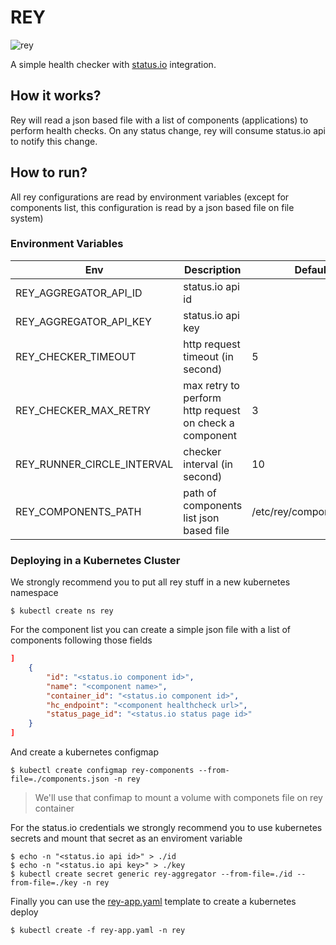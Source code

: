# REY
![rey](https://pbs.twimg.com/profile_images/659732862514692096/XagnatJy_400x400.jpg)

A simple health checker with [status.io](https://status.io) integration.

## How it works?
Rey will read a json based file with a list of components (applications) to perform health checks.
On any status change, rey will consume status.io api to notify this change.

## How to run?
All rey configurations are read by environment variables (except for components list,
this configuration is read by a json based file on file system)

### Environment Variables
| Env  | Description  | Default  |
|---|---|---|
| REY\_AGGREGATOR\_API\_ID | status.io api id  |   |
| REY\_AGGREGATOR\_API\_KEY | status.io api key  |   |
| REY\_CHECKER\_TIMEOUT | http request timeout (in second) | 5 |
| REY\_CHECKER\_MAX\_RETRY | max retry to perform http request on check a component  | 3 |
| REY\_RUNNER\_CIRCLE\_INTERVAL | checker interval (in second) | 10 |
| REY\_COMPONENTS\_PATH | path of components list json based file | /etc/rey/components.json |

### Deploying in a Kubernetes Cluster
We strongly recommend you to put all rey stuff in a new kubernetes namespace
```
$ kubectl create ns rey
```
For the component list you can create a simple json file with a list of components following those fields
```json
]
    {
        "id": "<status.io component id>",
        "name": "<component name>",
        "container_id": "<status.io component id>",
        "hc_endpoint": "<component healthcheck url>",
        "status_page_id": "<status.io status page id>"
    }
]
```
And create a kubernetes configmap
```
$ kubectl create configmap rey-components --from-file=./components.json -n rey
```
> We'll use that confimap to mount a volume with componets file on rey container

For the status.io credentials we strongly recommend you to use kubernetes secrets and mount
that secret as an enviroment variable

```
$ echo -n "<status.io api id>" > ./id
$ echo -n "<status.io api key>" > ./key
$ kubectl create secret generic rey-aggregator --from-file=./id --from-file=./key -n rey
```
Finally you can use the [rey-app.yaml](./rey-app.yaml) template to create a kubernetes deploy

```
$ kubectl create -f rey-app.yaml -n rey
```
